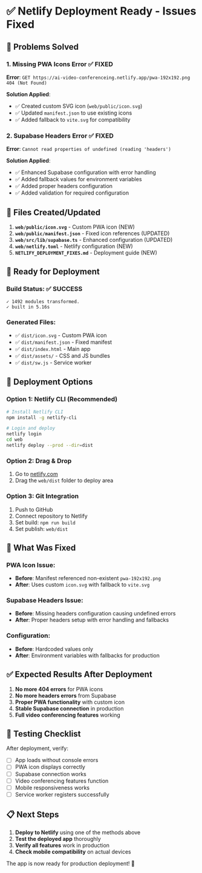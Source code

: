 # ✅ Netlify Deployment Ready - Issues Fixed

## 🎯 Problems Solved

### 1. **Missing PWA Icons Error** ✅ FIXED
**Error**: `GET https://ai-video-conferenceing.netlify.app/pwa-192x192.png 404 (Not Found)`

**Solution Applied**:
- ✅ Created custom SVG icon (`web/public/icon.svg`)
- ✅ Updated `manifest.json` to use existing icons
- ✅ Added fallback to `vite.svg` for compatibility

### 2. **Supabase Headers Error** ✅ FIXED
**Error**: `Cannot read properties of undefined (reading 'headers')`

**Solution Applied**:
- ✅ Enhanced Supabase configuration with error handling
- ✅ Added fallback values for environment variables
- ✅ Added proper headers configuration
- ✅ Added validation for required configuration

## 📁 Files Created/Updated

1. **`web/public/icon.svg`** - Custom PWA icon (NEW)
2. **`web/public/manifest.json`** - Fixed icon references (UPDATED)
3. **`web/src/lib/supabase.ts`** - Enhanced configuration (UPDATED)
4. **`web/netlify.toml`** - Netlify configuration (NEW)
5. **`NETLIFY_DEPLOYMENT_FIXES.md`** - Deployment guide (NEW)

## 🚀 Ready for Deployment

### Build Status: ✅ SUCCESS
```
✓ 1492 modules transformed.
✓ built in 5.16s
```

### Generated Files:
- ✅ `dist/icon.svg` - Custom PWA icon
- ✅ `dist/manifest.json` - Fixed manifest
- ✅ `dist/index.html` - Main app
- ✅ `dist/assets/` - CSS and JS bundles
- ✅ `dist/sw.js` - Service worker

## 🎯 Deployment Options

### Option 1: Netlify CLI (Recommended)
```bash
# Install Netlify CLI
npm install -g netlify-cli

# Login and deploy
netlify login
cd web
netlify deploy --prod --dir=dist
```

### Option 2: Drag & Drop
1. Go to [netlify.com](https://netlify.com)
2. Drag the `web/dist` folder to deploy area

### Option 3: Git Integration
1. Push to GitHub
2. Connect repository to Netlify
3. Set build: `npm run build`
4. Set publish: `web/dist`

## 🔧 What Was Fixed

### PWA Icon Issue:
- **Before**: Manifest referenced non-existent `pwa-192x192.png`
- **After**: Uses custom `icon.svg` with fallback to `vite.svg`

### Supabase Headers Issue:
- **Before**: Missing headers configuration causing undefined errors
- **After**: Proper headers setup with error handling and fallbacks

### Configuration:
- **Before**: Hardcoded values only
- **After**: Environment variables with fallbacks for production

## ✅ Expected Results After Deployment

1. **No more 404 errors** for PWA icons
2. **No more headers errors** from Supabase
3. **Proper PWA functionality** with custom icon
4. **Stable Supabase connection** in production
5. **Full video conferencing features** working

## 🧪 Testing Checklist

After deployment, verify:
- [ ] App loads without console errors
- [ ] PWA icon displays correctly
- [ ] Supabase connection works
- [ ] Video conferencing features function
- [ ] Mobile responsiveness works
- [ ] Service worker registers successfully

## 📋 Next Steps

1. **Deploy to Netlify** using one of the methods above
2. **Test the deployed app** thoroughly
3. **Verify all features** work in production
4. **Check mobile compatibility** on actual devices

The app is now ready for production deployment! 🎉
